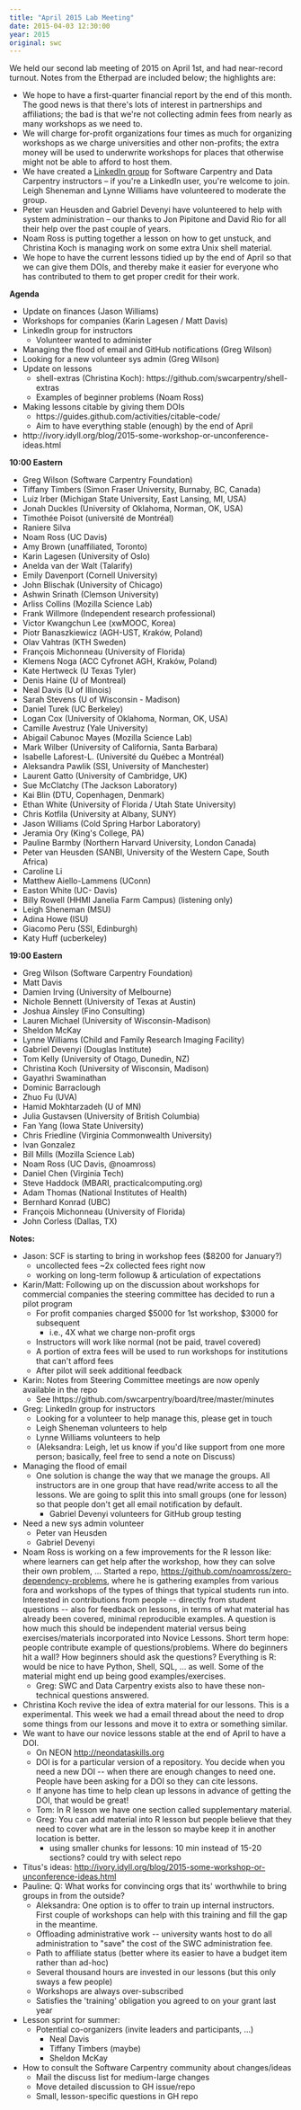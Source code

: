 ```yaml
---
title: "April 2015 Lab Meeting"
date: 2015-04-03 12:30:00
year: 2015
original: swc
---
```

<p>
  We held our second lab meeting of 2015 on April 1st, and had near-record turnout.
  Notes from the Etherpad are included below;
  the highlights are:
</p>
<ul>
  <li>
    We hope to have a first-quarter financial report by the end of this month.
    The good news is that there's lots of interest in partnerships and affiliations;
    the bad is that we're not collecting admin fees from nearly as many workshops as we need to.
  </li>
  <li>
    We will charge for-profit organizations four times as much for organizing workshops as we charge universities and other non-profits;
    the extra money will be used to underwrite workshops for places that otherwise might not be able to afford to host them.
  </li>
  <li>
    We have created a <a href="https://www.linkedin.com/grp/home?gid=8279689">LinkedIn group</a>
    for Software Carpentry and Data Carpentry instructors –
    if you're a LinkedIn user, you're welcome to join.
    Leigh Sheneman and Lynne Williams have volunteered to moderate the group.
  </li>
  <li>
    Peter van Heusden and Gabriel Devenyi have volunteered to help with system administration –
    our thanks to Jon Pipitone and David Rio for all their help over the past couple of years.
  </li>
  <li>
    Noam Ross is putting together a lesson on how to get unstuck,
    and Christina Koch is managing work on some extra Unix shell material.
  </li>
  <li>
    We hope to have the current lessons tidied up by the end of April
    so that we can give them DOIs,
    and thereby make it easier for everyone who has contributed to them
    to get proper credit for their work.
  </li>
</ul>
<p><strong>Agenda</strong></p>
<ul>
<li>Update on finances (Jason Williams)</li>
<li>Workshops for companies (Karin Lagesen / Matt Davis)</li>
<li>LinkedIn group for instructors
<ul>
<li>Volunteer wanted to administer</li>
</ul></li>
<li>Managing the flood of email and GitHub notifications (Greg Wilson)</li>
<li>Looking for a new volunteer sys admin (Greg Wilson)</li>
<li>Update on lessons
<ul>
<li>shell-extras (Christina Koch): https://github.com/swcarpentry/shell-extras</li>
<li>Examples of beginner problems (Noam Ross)</li>
</ul></li>
<li>Making lessons citable by giving them DOIs
<ul>
<li>https://guides.github.com/activities/citable-code/</li>
<li>Aim to have everything stable (enough) by the end of April</li>
</ul></li>
<li>http://ivory.idyll.org/blog/2015-some-workshop-or-unconference-ideas.html</li>
</ul>
<p><strong>10:00 Eastern</strong></p>
<ul>
<li>Greg Wilson (Software Carpentry Foundation)</li>
<li>Tiffany Timbers (Simon Fraser University, Burnaby, BC, Canada)</li>
<li>Luiz Irber (Michigan State University, East Lansing, MI, USA)</li>
<li>Jonah Duckles (University of Oklahoma, Norman, OK, USA)</li>
<li>Timothée Poisot (université de Montréal)</li>
<li>Raniere Silva</li>
<li>Noam Ross (UC Davis)</li>
<li>Amy Brown (unaffiliated, Toronto)</li>
<li>Karin Lagesen (University of Oslo)</li>
<li>Anelda van der Walt (Talarify)</li>
<li>Emily Davenport (Cornell University)</li>
<li>John Blischak (University of Chicago)</li>
<li>Ashwin Srinath (Clemson University)</li>
<li>Arliss Collins (Mozilla Science Lab)</li>
<li>Frank Willmore (Independent research professional)</li>
<li>Victor Kwangchun Lee (xwMOOC, Korea)</li>
<li>Piotr Banaszkiewicz (AGH-UST, Krak&oacute;w, Poland)</li>
<li>Olav Vahtras (KTH Sweden)</li>
<li>Fran&ccedil;ois Michonneau (University of Florida)</li>
<li>Klemens Noga (ACC Cyfronet AGH, Krak&oacute;w, Poland)</li>
<li>Kate Hertweck (U Texas Tyler)</li>
<li>Denis Haine (U of Montreal)</li>
<li>Neal Davis (U of Illinois)</li>
<li>Sarah Stevens (U of Wisconsin - Madison)</li>
<li>Daniel Turek (UC Berkeley)</li>
<li>Logan Cox (University of Oklahoma, Norman, OK, USA)</li>
<li>Camille Avestruz (Yale University)</li>
<li>Abigail Cabunoc Mayes (Mozilla Science Lab)</li>
<li>Mark Wilber (University of California, Santa Barbara)</li>
<li>Isabelle Laforest-L. (Université du Québec a Montréal)</li>
<li>Aleksandra Pawlik (SSI, University of Manchester)</li>
<li>Laurent Gatto (University of Cambridge, UK)</li>
<li>Sue McClatchy (The Jackson Laboratory)</li>
<li>Kai Blin (DTU, Copenhagen, Denmark)</li>
<li>Ethan White (University of Florida / Utah State University)</li>
<li>Chris Kotfila (University at Albany, SUNY)</li>
<li>Jason Williams (Cold Spring Harbor Laboratory)</li>
<li>Jeramia Ory (King's College, PA)</li>
<li>Pauline Barmby (Northern Harvard University, London Canada)</li>
<li>Peter van Heusden (SANBI, University of the Western Cape, South Africa)</li>
<li>Caroline Li</li>
<li>Matthew Aiello-Lammens (UConn)</li>
<li>Easton White (UC- Davis)</li>
<li>Billy Rowell (HHMI Janelia Farm Campus) (listening only)</li>
<li>Leigh Sheneman (MSU)</li>
<li>Adina Howe (ISU)</li>
<li>Giacomo Peru (SSI, Edinburgh)</li>
<li>Katy Huff (ucberkeley)</li>
</ul>
<p><strong>19:00 Eastern</strong></p>
<ul>
<li>Greg Wilson (Software Carpentry Foundation)</li>
<li>Matt Davis</li>
<li>Damien Irving (University of Melbourne)</li>
<li>Nichole Bennett (University of Texas at Austin)</li>
<li>Joshua Ainsley (Fino Consulting)</li>
<li>Lauren Michael (University of Wisconsin-Madison)</li>
<li>Sheldon McKay</li>
<li>Lynne Williams (Child and Family Research Imaging Facility)</li>
<li>Gabriel Devenyi (Douglas Institute)</li>
<li>Tom Kelly (University of Otago, Dunedin, NZ)</li>
<li>Christina Koch (University of Wisconsin, Madison)</li>
<li>Gayathri Swaminathan</li>
<li>Dominic Barraclough</li>
<li>Zhuo Fu (UVA)</li>
<li>Hamid Mokhtarzadeh (U of MN)</li>
<li>Julia Gustavsen (University of British Columbia)</li>
<li>Fan Yang (Iowa State University)</li>
<li>Chris Friedline (Virginia Commonwealth University)</li>
<li>Ivan Gonzalez</li>
<li>Bill Mills (Mozilla Science Lab)</li>
<li>Noam Ross (UC Davis, <span class="citation">@noamross</span>)</li>
<li>Daniel Chen (Virginia Tech)</li>
<li>Steve Haddock (MBARI, practicalcomputing.org)</li>
<li>Adam Thomas (National Institutes of Health)</li>
<li>Bernhard Konrad (UBC)</li>
<li>Fran&ccedil;ois Michonneau (University of Florida)</li>
<li>John Corless (Dallas, TX)</li>
</ul>
<p><strong>Notes:</strong></p>
<ul>
<li>Jason: SCF is starting to bring in workshop fees ($8200 for January?)
<ul>
<li>uncollected fees ~2x collected fees right now</li>
<li>working on long-term followup &amp; articulation of expectations</li>
</ul></li>
<li>Karin/Matt: Following up on the discussion about workshops for commercial companies the steering committee has decided to run a pilot program
<ul>
<li>For profit companies charged $5000 for 1st workshop, $3000 for subsequent
<ul>
<li>i.e., 4X what we charge non-profit orgs</li>
</ul></li>
<li>Instructors will work like normal (not be paid, travel covered)</li>
<li>A portion of extra fees will be used to run workshops for institutions that can't afford fees</li>
<li>After pilot will seek additional feedback</li>
</ul></li>
<li>Karin: Notes from Steering Committee meetings are now openly available in the repo
<ul>
<li>See lhttps://github.com/swcarpentry/board/tree/master/minutes</li>
</ul></li>
<li>Greg: LinkedIn group for instructors
<ul>
<li>Looking for a volunteer to help manage this, please get in touch</li>
<li>Leigh Sheneman volunteers to help</li>
<li>Lynne Williams volunteers to help</li>
<li>(Aleksandra: Leigh, let us know if you'd like support from one more person; basically, feel free to send a note on Discuss)</li>
</ul></li>
<li>Managing the flood of email
<ul>
<li>One solution is change the way that we manage the groups. All instructors are in one group that have read/write access to all the lessons. We are going to split this into small groups (one for lesson) so that people don't get all email notification by default.
<ul>
<li>Gabriel Devenyi volunteers for GitHub group testing</li>
</ul></li>
</ul></li>
<li>Need a new sys admin volunteer
<ul>
<li>Peter van Heusden</li>
<li>Gabriel Devenyi</li>
</ul></li>
<li>Noam Ross is working on a few improvements for the R lesson like: where learners can get help after the workshop, how they can solve their own problem, … Started a repo, <a href="https://github.com/noamross/zero-dependency-problems" class="uri">https://github.com/noamross/zero-dependency-problems</a>, where he is gathering examples from various fora and workshops of the types of things that typical students run into. Interested in contributions from people -- directly from student questions -- also for feedback on lessons, in terms of what material has already been covered, minimal reproducible examples. A question is how much this should be independent material versus being exercises/materials incorporated into Novice Lessons. Short term hope: people contribute example of questions/problems. Where do beginners hit a wall? How beginners should ask the questions? Everything is R: would be nice to have Python, Shell, SQL, … as well. Some of the material might end up being good examples/exercises.
<ul>
<li>Greg: SWC and Data Carpentry exists also to have these non-technical questions answered.</li>
</ul></li>
<li>Christina Koch revive the idea of extra material for our lessons. This is a experimental. This week we had a email thread about the need to drop some things from our lessons and move it to extra or something similar.</li>
<li>We want to have our novice lessons stable at the end of April to have a DOI.
<ul>
<li>On NEON <a href="http://neondataskills.org" class="uri">http://neondataskills.org</a></li>
<li>DOI is for a particular version of a repository. You decide when you need a new DOI -- when there are enough changes to need one. People have been asking for a DOI so they can cite lessons.</li>
<li>If anyone has time to help clean up lessons in advance of getting the DOI, that would be great!</li>
<li>Tom: In R lesson we have one section called supplementary material.</li>
<li>Greg: You can add material into R lesson but people believe that they need to cover what are in the lesson so maybe keep it in another location is better.
<ul>
<li>using smaller chunks for lessons: 10 min instead of 15-20 sections? could try with select repo</li>
</ul></li>
</ul></li>
<li>Titus's ideas: <a href="http://ivory.idyll.org/blog/2015-some-workshop-or-unconference-ideas.html" class="uri">http://ivory.idyll.org/blog/2015-some-workshop-or-unconference-ideas.html</a></li>
<li>Pauline: Q: What works for convincing orgs that its' worthwhile to bring groups in from the outside?
<ul>
<li>Aleksandra: One option is to offer to train up internal instructors. First couple of workshops can help with this training and fill the gap in the meantime.</li>
<li>Offloading administrative work -- university wants host to do all administration to "save" the cost of the SWC administration fee.</li>
<li>Path to affiliate status (better where its easier to have a budget item rather than ad-hoc)</li>
<li>Several thousand hours are invested in our lessons (but this only sways a few people)</li>
<li>Workshops are always over-subscribed</li>
<li>Satisfies the 'training' obligation you agreed to on your grant last year</li>
</ul></li>
<li>Lesson sprint for summer:
<ul>
<li>Potential co-organizers (invite leaders and participants, …)
<ul>
<li>Neal Davis</li>
<li>Tiffany Timbers (maybe)</li>
<li>Sheldon McKay</li>
</ul></li>
</ul></li>
<li>How to consult the Software Carpentry community about changes/ideas
<ul>
<li>Mail the discuss list for medium-large changes</li>
<li>Move detailed discussion to GH issue/repo</li>
<li>Small, lesson-specific questions in GH repo</li>
</ul></li>
</ul>

